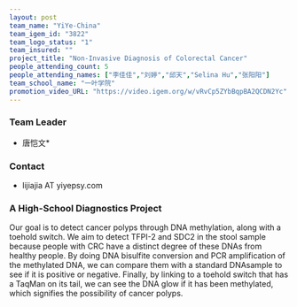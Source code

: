 ```yaml
---
layout: post
team_name: "YiYe-China"
team_igem_id: "3822"
team_logo_status: "1"
team_insured: ""
project_title: "Non-Invasive Diagnosis of Colorectal Cancer"
people_attending_count: 5
people_attending_names: ["李佳佳","刘婷","邱天","Selina Hu","张阳阳"]
team_school_name: "一叶学院"
promotion_video_URL: "https://video.igem.org/w/vRvCp5ZYbBqpBA2QCDN2Yc"
---
```



### Team Leader
* 唐恺文*

### Contact
* lijiajia AT yiyepsy.com

### A High-School Diagnostics Project

Our goal is to detect cancer polyps through DNA methylation, along with a toehold switch. We aim to detect TFPI-2 and SDC2 in the stool sample because people with CRC have a distinct degree of these DNAs from healthy people. By doing DNA bisulfite conversion and PCR amplification of the methylated DNA, we can compare them with a standard DNAsample to see if it is positive or negative. Finally, by linking to a toehold switch that has a TaqMan on its tail, we can see the DNA glow if it has been methylated, which signifies the possibility of cancer polyps.
